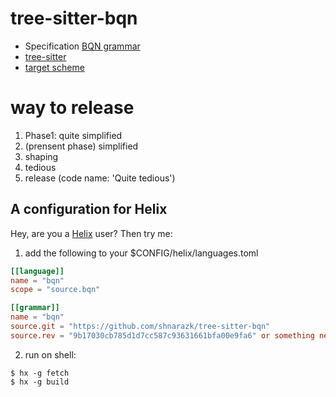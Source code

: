 # tree-sitter-bqn

- Specification [BQN grammar](https://mlochbaum.github.io/BQN/spec/grammar.html)
- [tree-sitter](https://tree-sitter.github.io/tree-sitter/creating-parsers)
- [target scheme](https://github.com/helix-editor/helix/blob/53f47bc47771c94dab51626ca025be28e62eba0c/runtime/themes/solarized_light.toml#L1-L23)

# way to release

1. Phase1: quite simplified
2. (prensent phase) simplified
3. shaping
4. tedious
5. release (code name: 'Quite tedious')

## A configuration for Helix
Hey, are you a [Helix](https://helix-editor.com/) user? Then try me:

1. add the following to your $CONFIG/helix/languages.toml

```toml
[[language]]
name = "bqn"
scope = "source.bqn"

[[grammar]]
name = "bqn"
source.git = "https://github.com/shnarazk/tree-sitter-bqn"
source.rev = "9b17030cb785d1d7cc587c93631661bfa00e9fa6" or something new
```

2. run on shell:

```
$ hx -g fetch
$ hx -g build
```
